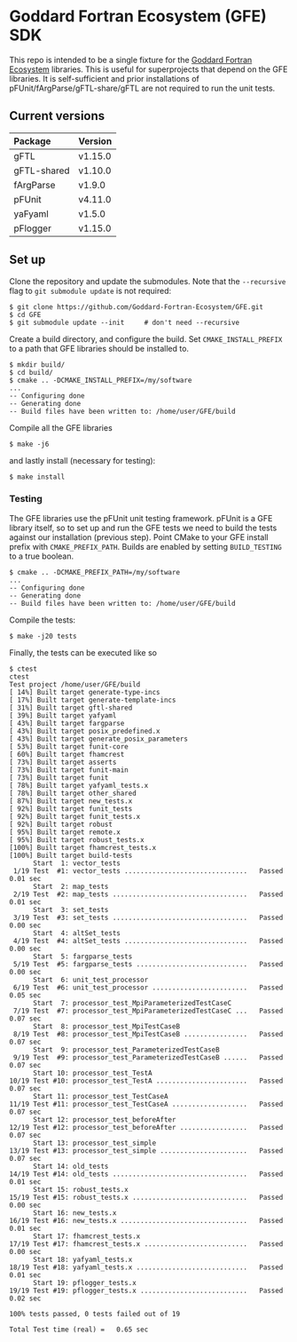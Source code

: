 # Goddard Fortran Ecosystem (GFE) SDK

This repo is intended to be a single fixture for the [Goddard Fortran Ecosystem](https://github.com/Goddard-Fortran-Ecosystem) libraries. This is useful for superprojects that depend on the GFE libraries. It is self-sufficient and prior installations of pFUnit/fArgParse/gFTL-share/gFTL are not required to run the unit tests. 

## Current versions

| Package     | Version    |
| :------     | :------    |
| gFTL        | v1.15.0    |
| gFTL-shared | v1.10.0     |
| fArgParse   | v1.9.0     |
| pFUnit      | v4.11.0    |
| yaFyaml     | v1.5.0     |
| pFlogger    | v1.15.0    |

## Set up

Clone the repository and update the submodules. Note that the `--recursive` flag to `git submodule update` is not required:
```console
$ git clone https://github.com/Goddard-Fortran-Ecosystem/GFE.git
$ cd GFE
$ git submodule update --init     # don't need --recursive
```

Create a build directory, and configure the build. Set `CMAKE_INSTALL_PREFIX` to a path that GFE libraries should be installed to.

```console
$ mkdir build/
$ cd build/
$ cmake .. -DCMAKE_INSTALL_PREFIX=/my/software
...
-- Configuring done
-- Generating done
-- Build files have been written to: /home/user/GFE/build
```

Compile all the GFE libraries

```console
$ make -j6
```

and lastly install (necessary for testing):

```console
$ make install
```

### Testing

The GFE libraries use the pFUnit unit testing framework. pFUnit is a GFE library itself, so to set up and run the GFE tests we need to build the tests against our installation (previous step). Point CMake to your GFE install prefix with `CMAKE_PREFIX_PATH`. Builds are enabled by setting `BUILD_TESTING` to a true boolean.

```console
$ cmake .. -DCMAKE_PREFIX_PATH=/my/software
...
-- Configuring done
-- Generating done
-- Build files have been written to: /home/user/GFE/build
```

Compile the tests:
```console
$ make -j20 tests
```

Finally, the tests can be executed like so

```console
$ ctest
ctest
Test project /home/user/GFE/build
[ 14%] Built target generate-type-incs
[ 17%] Built target generate-template-incs
[ 31%] Built target gftl-shared
[ 39%] Built target yafyaml
[ 43%] Built target fargparse
[ 43%] Built target posix_predefined.x
[ 43%] Built target generate_posix_parameters
[ 53%] Built target funit-core
[ 60%] Built target fhamcrest
[ 73%] Built target asserts
[ 73%] Built target funit-main
[ 73%] Built target funit
[ 78%] Built target yafyaml_tests.x
[ 78%] Built target other_shared
[ 87%] Built target new_tests.x
[ 92%] Built target funit_tests
[ 92%] Built target funit_tests.x
[ 92%] Built target robust
[ 95%] Built target remote.x
[ 95%] Built target robust_tests.x
[100%] Built target fhamcrest_tests.x
[100%] Built target build-tests
      Start  1: vector_tests
 1/19 Test  #1: vector_tests ...............................   Passed    0.01 sec
      Start  2: map_tests
 2/19 Test  #2: map_tests ..................................   Passed    0.01 sec
      Start  3: set_tests
 3/19 Test  #3: set_tests ..................................   Passed    0.00 sec
      Start  4: altSet_tests
 4/19 Test  #4: altSet_tests ...............................   Passed    0.00 sec
      Start  5: fargparse_tests
 5/19 Test  #5: fargparse_tests ............................   Passed    0.00 sec
      Start  6: unit_test_processor
 6/19 Test  #6: unit_test_processor ........................   Passed    0.05 sec
      Start  7: processor_test_MpiParameterizedTestCaseC
 7/19 Test  #7: processor_test_MpiParameterizedTestCaseC ...   Passed    0.07 sec
      Start  8: processor_test_MpiTestCaseB
 8/19 Test  #8: processor_test_MpiTestCaseB ................   Passed    0.07 sec
      Start  9: processor_test_ParameterizedTestCaseB
 9/19 Test  #9: processor_test_ParameterizedTestCaseB ......   Passed    0.07 sec
      Start 10: processor_test_TestA
10/19 Test #10: processor_test_TestA .......................   Passed    0.07 sec
      Start 11: processor_test_TestCaseA
11/19 Test #11: processor_test_TestCaseA ...................   Passed    0.07 sec
      Start 12: processor_test_beforeAfter
12/19 Test #12: processor_test_beforeAfter .................   Passed    0.07 sec
      Start 13: processor_test_simple
13/19 Test #13: processor_test_simple ......................   Passed    0.07 sec
      Start 14: old_tests
14/19 Test #14: old_tests ..................................   Passed    0.01 sec
      Start 15: robust_tests.x
15/19 Test #15: robust_tests.x .............................   Passed    0.00 sec
      Start 16: new_tests.x
16/19 Test #16: new_tests.x ................................   Passed    0.01 sec
      Start 17: fhamcrest_tests.x
17/19 Test #17: fhamcrest_tests.x ..........................   Passed    0.00 sec
      Start 18: yafyaml_tests.x
18/19 Test #18: yafyaml_tests.x ............................   Passed    0.01 sec
      Start 19: pflogger_tests.x
19/19 Test #19: pflogger_tests.x ...........................   Passed    0.02 sec

100% tests passed, 0 tests failed out of 19

Total Test time (real) =   0.65 sec
```

